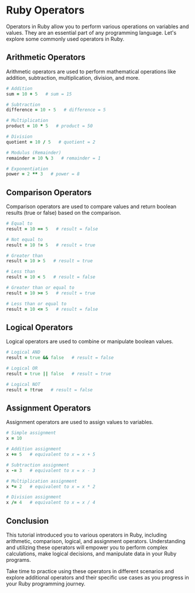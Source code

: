 # Ruby Operators

Operators in Ruby allow you to perform various operations on variables and values. They are an essential part of any programming language. Let's explore some commonly used operators in Ruby.

## Arithmetic Operators

Arithmetic operators are used to perform mathematical operations like addition, subtraction, multiplication, division, and more.

`````````ruby
# Addition
sum = 10 + 5   # sum = 15

# Subtraction
difference = 10 - 5   # difference = 5

# Multiplication
product = 10 * 5   # product = 50

# Division
quotient = 10 / 5   # quotient = 2

# Modulus (Remainder)
remainder = 10 % 3   # remainder = 1

# Exponentiation
power = 2 ** 3   # power = 8
`````````

## Comparison Operators

Comparison operators are used to compare values and return boolean results (true or false) based on the comparison.

`````````ruby
# Equal to
result = 10 == 5   # result = false

# Not equal to
result = 10 != 5   # result = true

# Greater than
result = 10 > 5   # result = true

# Less than
result = 10 < 5   # result = false

# Greater than or equal to
result = 10 >= 5   # result = true

# Less than or equal to
result = 10 <= 5   # result = false
`````````

## Logical Operators

Logical operators are used to combine or manipulate boolean values.

`````````ruby
# Logical AND
result = true && false   # result = false

# Logical OR
result = true || false   # result = true

# Logical NOT
result = !true   # result = false
`````````

## Assignment Operators

Assignment operators are used to assign values to variables.

`````````ruby
# Simple assignment
x = 10

# Addition assignment
x += 5   # equivalent to x = x + 5

# Subtraction assignment
x -= 3   # equivalent to x = x - 3

# Multiplication assignment
x *= 2   # equivalent to x = x * 2

# Division assignment
x /= 4   # equivalent to x = x / 4
`````````

## Conclusion

This tutorial introduced you to various operators in Ruby, including arithmetic, comparison, logical, and assignment operators. Understanding and utilizing these operators will empower you to perform complex calculations, make logical decisions, and manipulate data in your Ruby programs.

Take time to practice using these operators in different scenarios and explore additional operators and their specific use cases as you progress in your Ruby programming journey.
